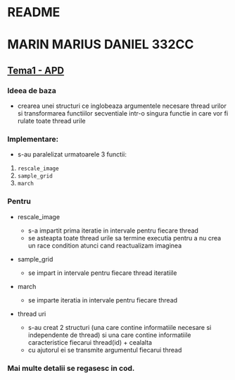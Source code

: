 # README 
# MARIN MARIUS DANIEL 332CC
## [Tema1 - APD](https://gitlab.cs.pub.ro/apd/tema1)

### Ideea de baza
* crearea unei structuri ce inglobeaza argumentele
necesare thread urilor si transformarea functiilor
secventiale intr-o singura functie in care vor fi
rulate toate thread urile

### Implementare:
* s-au paralelizat urmatoarele 3 functii:
1. `rescale_image`
2. `sample_grid`
3. `march`

### Pentru
* rescale_image
    - s-a impartit prima iteratie in intervale pentru fiecare thread
    - se asteapta toate thread urile sa termine executia pentru a nu crea un race condition atunci cand reactualizam imaginea

* sample_grid
    - se impart in intervale pentru fiecare thread iteratiile

* march
    - se imparte iteratia in intervale pentru fiecare thread

* thread uri
    - s-au creat 2 structuri (una care contine informatiile 
necesare si independente de thread) si una care contine
informatiile caracteristice fiecarui thread(id) + cealalta
    - cu ajutorul ei se transmite argumentul fiecarui thread

### Mai multe detalii se regasesc in cod.
